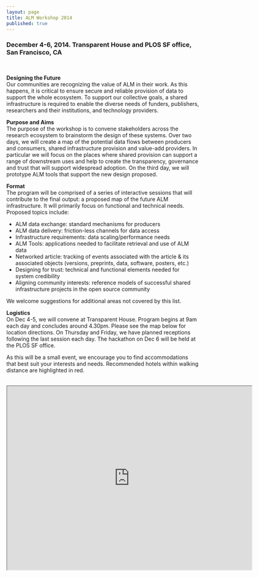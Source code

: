 ```yaml
---
layout: page
title: ALM Workshop 2014
published: true
---
```


<h3><strong>December 4-6, 2014. Transparent House and PLOS SF office, San Francisco, CA</strong></h3>
&nbsp;

<strong>Designing the Future</strong>
<br>
Our communities are recognizing the value of ALM in their work. As this happens, it is critical to ensure secure and reliable provision of data to support the whole ecosystem. To support our collective goals, a shared infrastructure is required to enable the diverse needs of funders, publishers, researchers and their institutions, and technology providers.

<strong>Purpose and Aims</strong>
<br>
The purpose of the workshop is to convene stakeholders across the research ecosystem to brainstorm the design of these systems. Over two days, we will create a map of the potential data flows between producers and consumers, shared infrastructure provision and value-add providers. In particular we will focus on the places where shared provision can support a range of downstream uses and help to create the transparency, governance and trust that will support widespread adoption.  On the third day, we will prototype ALM tools that support the new design proposed. 

<strong>Format</strong>
<br>
The program will be comprised of a series of interactive sessions that will contribute to the final output: a proposed map of the future ALM infrastructure.  It will primarily focus on functional and technical needs. Proposed topics include:
<br>
<ul>
	<li>ALM data exchange: standard mechanisms for producers</li>
	<li>ALM data delivery: friction-less channels for data access</li>
	<li>Infrastructure requirements: data scaling/performance needs</li>
	<li>ALM Tools: applications needed to facilitate retrieval and use of ALM data</li>
	<li>Networked article: tracking of events associated with the article & its associated objects (versions, preprints, data, software, posters, etc.)</li>
	<li>Designing for trust: technical and functional elements needed for system credibility</li>
	<li>Aligning community interests: reference models of successful shared infrastructure projects in the open source community</li>
</ul>
We welcome suggestions for additional areas not covered by this list.

<strong>Logistics</strong>
<br>
On Dec 4-5, we will convene at Transparent House. Program begins at 9am each day and concludes around 4.30pm.  Please see the map below for location directions.  On Thursday and Friday, we have planned receptions following the last session each day.  The hackathon on Dec 6 will be held at the PLOS SF office.  

As this will be a small event, we encourage you to find accommodations that best suit your interests and needs.  Recommended hotels within walking distance are highlighted in red.  
<br>
<iframe src="https://mapsengine.google.com/map/embed?mid=z4u5E7Sfv-88.k8ycbxA9qb-w" width="640" height="480"></iframe>